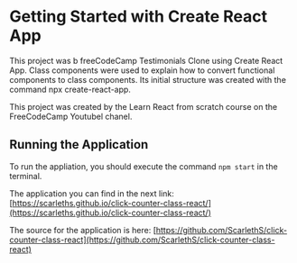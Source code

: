 # Getting Started with Create React App

This project was b freeCodeCamp Testimonials Clone using Create React App. Class components were used to explain how to convert functional components to class components. Its initial structure was created with the command npx create-react-app.

This project was created by the Learn React from scratch course on the FreeCodeCamp Youtubel chanel. 

## Running the Application

 To run the appliation, you should execute the command `npm start` in the terminal. 

The application you can find in the next link: 
 [https://scarleths.github.io/click-counter-class-react/](https://scarleths.github.io/click-counter-class-react/) 

The source for the application is here:
[https://github.com/ScarlethS/click-counter-class-react](https://github.com/ScarlethS/click-counter-class-react)